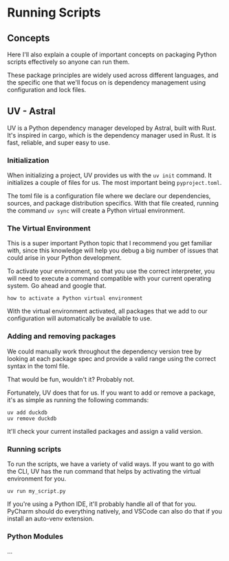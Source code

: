 # Running Scripts

## Concepts

Here I'll also explain a couple of important concepts on packaging
Python scripts effectively so anyone can run them.

These package principles are widely used across different languages, and the
specific one that we'll focus on is dependency management using configuration
and lock files.

## UV - Astral

UV is a Python dependency manager developed by Astral, built with Rust.
It's inspired in cargo, which is the dependency manager used in Rust. It is
fast, reliable, and super easy to use.

### Initialization

When initializing a project, UV provides us with the `uv init` command. It
initializes a couple of
files for us. The most important being `pyproject.toml`.

The toml file is a configuration file
where we declare our dependencies, sources, and package distribution specifics.
With that file created, running the command `uv sync` will create a Python
virtual environment.

### The Virtual Environment

This is a super important Python topic that I recommend you get familiar with,
since this knowledge
will help you debug a big number of issues that could arise in your Python
development.

To activate your environment, so that you use the correct interpreter, you will
need to execute
a command compatible with your current operating system. Go ahead and google
that.

`how to activate a Python virtual environment`

With the virtual environment activated, all packages that we add to our
configuration will automatically
be available to use.

### Adding and removing packages

We could manually work throughout the dependency version tree by looking at each
package
spec and provide a valid range using the correct syntax in the toml file.

That would be fun, wouldn't it? Probably not.

Fortunately, UV does that for us. If you want to add or remove a package, it's
as simple as running
the following commands:

```shell
uv add duckdb
uv remove duckdb
```

It'll check your current installed packages and assign a valid version.

### Running scripts

To run the scripts, we have a variety of valid ways. If you want to go with the
CLI,
UV has the run command that helps by activating the virtual environment for you.

```shell
uv run my_script.py
```

If you're using a Python IDE, it'll probably handle all of that for you. PyCharm
should do everything natively, and VSCode can also do that if you install an
auto-venv extension.

### Python Modules

...

